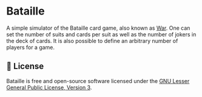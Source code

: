 # Bataille

A simple simulator of the Bataille card game, also known as [War](https://en.wikipedia.org/wiki/War_(card_game)). One can set the number of suits and cards per suit as well as the number of jokers in the deck of cards. It is also possible to define an arbitrary number of players for a game.

## 📄 License

Bataille is free and open-source software licensed under the [GNU Lesser General Public License, Version 3](https://github.com/Meseira/bataille/blob/main/LICENSE).
